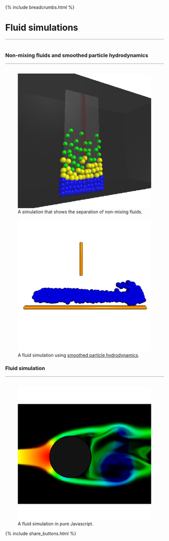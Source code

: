 {% include breadcrumbs.html %}

<a name="fluids"></a>
# Fluid simulations
<div style="border-top: 2px solid #cccccc"><br/></div>

### Non-mixing fluids and smoothed particle hydrodynamics
<div style="border-top: 1px solid #999999"><br/></div>

<div class="double_image">
<figure class="left_image">
  <a href="fluid_layers.html">
    <img alt="Non-mixing fluids" src="images/fluid_layers.png" title="Click to animate"/>
  </a>
  <figcaption>A simulation that shows the separation of non-mixing fluids.</figcaption>
</figure>
<figure class="right_image">
  <a href="smoothed_particle_hydrodynamics.html">
    <img alt="Smoothed particle hydrodynamics" src="images/smoothed_particle_hydrodynamics.png" title="Click to animate"/>
  </a>
  <figcaption>A fluid simulation using <a href="https://en.wikipedia.org/wiki/Smoothed-particle_hydrodynamics">smoothed particle hydrodynamics</a>.</figcaption>
</figure>
</div>
<p style="clear: both;"></p>

### Fluid simulation
<div style="border-top: 1px solid #999999"><br/></div>

<div class="double_image">
<figure class="left_image">
  <a href="code/fluid_simulation.html">
    <img alt="Fluid simulation" src="images/fluid_simulation.png" title="Click to animate"/>
  </a>
  <figcaption>A fluid simulation in pure Javascript.</figcaption>
</figure>
<figure class="right_image">
    <!-- SPACE RESERVED FOR FUTURE APPLICATIONS 
      -->
</figure>
</div>
<p style="clear: both;"></p>

{% include share_buttons.html %}
